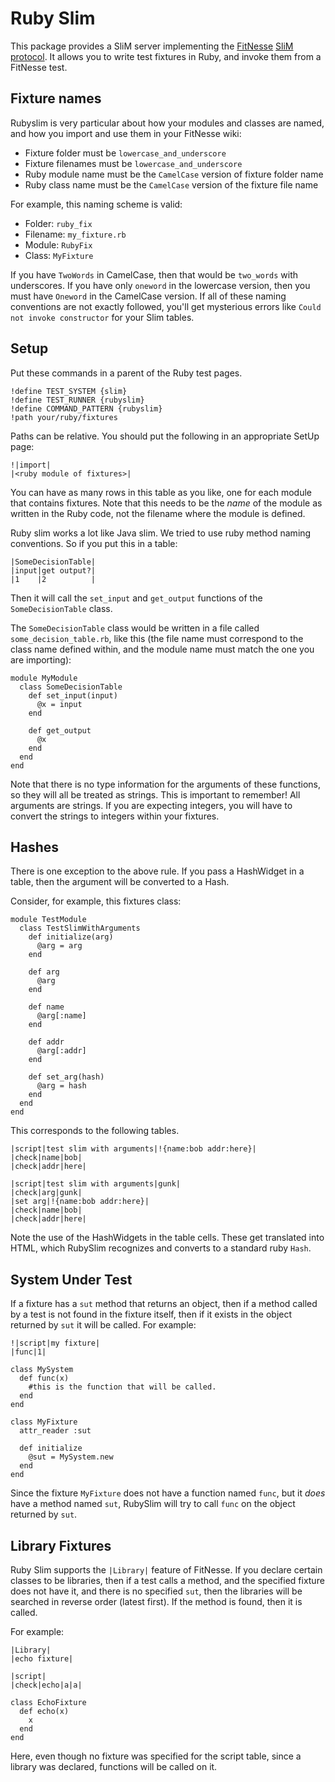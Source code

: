 Ruby Slim
=========

This package provides a SliM server implementing the [FitNesse](http://fitnesse.org)
[SliM protocol](http://fitnesse.org/FitNesse.UserGuide.SliM.SlimProtocol). It allows
you to write test fixtures in Ruby, and invoke them from a FitNesse test.


Fixture names
-------------

Rubyslim is very particular about how your modules and classes are named, and
how you import and use them in your FitNesse wiki:

* Fixture folder must be `lowercase_and_underscore`
* Fixture filenames must be `lowercase_and_underscore`
* Ruby module name must be the `CamelCase` version of fixture folder name
* Ruby class name must be the `CamelCase` version of the fixture file name

For example, this naming scheme is valid:

* Folder: `ruby_fix`
* Filename: `my_fixture.rb`
* Module: `RubyFix`
* Class: `MyFixture`

If you have `TwoWords` in CamelCase, then that would be `two_words` with
underscores. If you have only `oneword` in the lowercase version, then you must
have `Oneword` in the CamelCase version. If all of these naming conventions are
not exactly followed, you'll get mysterious errors like `Could not invoke
constructor` for your Slim tables.


Setup
-----

Put these commands in a parent of the Ruby test pages.

    !define TEST_SYSTEM {slim}
    !define TEST_RUNNER {rubyslim}
    !define COMMAND_PATTERN {rubyslim}
    !path your/ruby/fixtures

Paths can be relative. You should put the following in an appropriate SetUp page:

    !|import|
    |<ruby module of fixtures>|

You can have as many rows in this table as you like, one for each module that
contains fixtures. Note that this needs to be the *name* of the module as
written in the Ruby code, not the filename where the module is defined.

Ruby slim works a lot like Java slim. We tried to use ruby method naming
conventions. So if you put this in a table:

    |SomeDecisionTable|
    |input|get output?|
    |1    |2          |

Then it will call the `set_input` and `get_output` functions of the
`SomeDecisionTable` class.

The `SomeDecisionTable` class would be written in a file called
`some_decision_table.rb`, like this (the file name must correspond to the class
name defined within, and the module name must match the one you are importing):

    module MyModule
      class SomeDecisionTable
        def set_input(input)
          @x = input
        end

        def get_output
          @x
        end
      end
    end

Note that there is no type information for the arguments of these functions, so
they will all be treated as strings. This is important to remember! All
arguments are strings. If you are expecting integers, you will have to convert
the strings to integers within your fixtures.


Hashes
------

There is one exception to the above rule. If you pass a HashWidget in a table,
then the argument will be converted to a Hash.

Consider, for example, this fixtures class:

    module TestModule
      class TestSlimWithArguments
        def initialize(arg)
          @arg = arg
        end

        def arg
          @arg
        end

        def name
          @arg[:name]
        end

        def addr
          @arg[:addr]
        end

        def set_arg(hash)
          @arg = hash
        end
      end
    end

This corresponds to the following tables.

    |script|test slim with arguments|!{name:bob addr:here}|
    |check|name|bob|
    |check|addr|here|

    |script|test slim with arguments|gunk|
    |check|arg|gunk|
    |set arg|!{name:bob addr:here}|
    |check|name|bob|
    |check|addr|here|

Note the use of the HashWidgets in the table cells. These get translated into
HTML, which RubySlim recognizes and converts to a standard ruby `Hash`.


System Under Test
-----------------

If a fixture has a `sut` method that returns an object, then if a method called
by a test is not found in the fixture itself, then if it exists in the object
returned by `sut` it will be called. For example:

    !|script|my fixture|
    |func|1|

    class MySystem
      def func(x)
        #this is the function that will be called.
      end
    end

    class MyFixture
      attr_reader :sut

      def initialize
        @sut = MySystem.new
      end
    end

Since the fixture `MyFixture` does not have a function named `func`, but it
_does_ have a method named `sut`, RubySlim will try to call `func` on the
object returned by `sut`.


Library Fixtures
----------------

Ruby Slim supports the `|Library|` feature of FitNesse. If you declare certain
classes to be libraries, then if a test calls a method, and the specified
fixture does not have it, and there is no specified `sut`, then the libraries
will be searched in reverse order (latest first). If the method is found, then
it is called.

For example:

    |Library|
    |echo fixture|

    |script|
    |check|echo|a|a|

    class EchoFixture
      def echo(x)
        x
      end
    end

Here, even though no fixture was specified for the script table, since a
library was declared, functions will be called on it.

